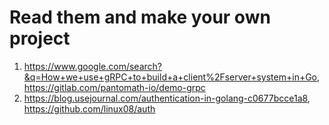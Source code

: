 # Read them and make your own project

1. https://www.google.com/search?&q=How+we+use+gRPC+to+build+a+client%2Fserver+system+in+Go, https://gitlab.com/pantomath-io/demo-grpc
2. https://blog.usejournal.com/authentication-in-golang-c0677bcce1a8, https://github.com/linux08/auth

